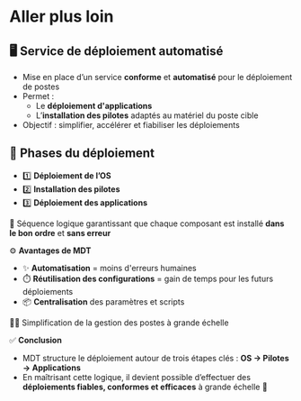 # Aller plus loin

## 🖥️ **Service de déploiement automatisé**

- Mise en place d’un service **conforme** et **automatisé** pour le déploiement de postes
- Permet :
  - Le **déploiement d'applications**
  - L’**installation des pilotes** adaptés au matériel du poste cible
- Objectif : simplifier, accélérer et fiabiliser les déploiements



## 🧩 **Phases du déploiement**

- 1️⃣ **Déploiement de l’OS**
- 2️⃣ **Installation des pilotes**
- 3️⃣ **Déploiement des applications**

🔄 Séquence logique garantissant que chaque composant est installé **dans le bon ordre** et **sans erreur**



⚙️ **Avantages de MDT**

- ✨ **Automatisation** = moins d'erreurs humaines
- ⏱️ **Réutilisation des configurations** = gain de temps pour les futurs déploiements
- 📦 **Centralisation** des paramètres et scripts

🧘‍♂️ Simplification de la gestion des postes à grande échelle



✅ **Conclusion**

- MDT structure le déploiement autour de trois étapes clés : **OS → Pilotes → Applications**
- En maîtrisant cette logique, il devient possible d’effectuer des **déploiements fiables, conformes et efficaces** à grande échelle 💼
